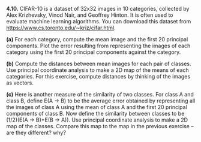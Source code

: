 **4.10.**
CIFAR-10 is a dataset of 32x32 images in 10 categories, collected by Alex
Krizhevsky, Vinod Nair, and Geoffrey Hinton. It is often used to evaluate
machine learning algorithms. You can download this dataset from 
https://www.cs.toronto.edu/∼kriz/cifar.html.

**(a)** For each category, compute the mean image and the first 20 principal
components. Plot the error resulting from representing the images of each
category using the first 20 principal components against the category.

**(b)** Compute the distances between mean images for each pair of classes. Use
principal coordinate analysis to make a 2D map of the means of each
categories. For this exercise, compute distances by thinking of the images
as vectors.

**(c)** Here is another measure of the similarity of two classes. For class A and
class B, define E(A → B) to be the average error obtained by representing
all the images of class A using the mean of class A and the first 20 principal
components of class B. Now define the similarity between classes to be
(1/2)(E(A → B)+E(B → A)). Use principal coordinate analysis to make
a 2D map of the classes. Compare this map to the map in the previous
exercise – are they different? why?
